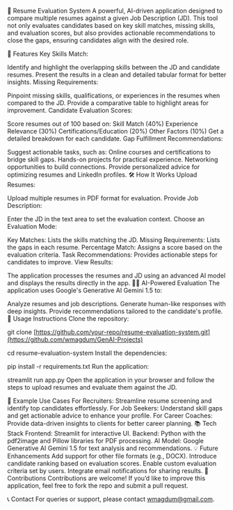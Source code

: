 📄 Resume Evaluation System
A powerful, AI-driven application designed to compare multiple resumes against a given Job Description (JD). This tool not only evaluates candidates based on key skill matches, missing skills, and evaluation scores, but also provides actionable recommendations to close the gaps, ensuring candidates align with the desired role.

🚀 Features
Key Skills Match:

Identify and highlight the overlapping skills between the JD and candidate resumes.
Present the results in a clean and detailed tabular format for better insights.
Missing Requirements:

Pinpoint missing skills, qualifications, or experiences in the resumes when compared to the JD.
Provide a comparative table to highlight areas for improvement.
Candidate Evaluation Scores:

Score resumes out of 100 based on:
Skill Match (40%)
Experience Relevance (30%)
Certifications/Education (20%)
Other Factors (10%)
Get a detailed breakdown for each candidate.
Gap Fulfillment Recommendations:

Suggest actionable tasks, such as:
Online courses and certifications to bridge skill gaps.
Hands-on projects for practical experience.
Networking opportunities to build connections.
Provide personalized advice for optimizing resumes and LinkedIn profiles.
🛠️ How It Works
Upload Resumes:

Upload multiple resumes in PDF format for evaluation.
Provide Job Description:

Enter the JD in the text area to set the evaluation context.
Choose an Evaluation Mode:

Key Matches: Lists the skills matching the JD.
Missing Requirements: Lists the gaps in each resume.
Percentage Match: Assigns a score based on the evaluation criteria.
Task Recommendations: Provides actionable steps for candidates to improve.
View Results:

The application processes the resumes and JD using an advanced AI model and displays the results directly in the app.
🧑‍💻 AI-Powered Evaluation
The application uses Google's Generative AI Gemini 1.5 to:

Analyze resumes and job descriptions.
Generate human-like responses with deep insights.
Provide recommendations tailored to the candidate's profile.
📝 Usage Instructions
Clone the repository:

git clone [https://github.com/your-repo/resume-evaluation-system.git](https://github.com/wmagdum/GenAI-Projects)

cd resume-evaluation-system
Install the dependencies:


pip install -r requirements.txt
Run the application:

streamlit run app.py
Open the application in your browser and follow the steps to upload resumes and evaluate them against the JD.

🌟 Example Use Cases
For Recruiters: Streamline resume screening and identify top candidates effortlessly.
For Job Seekers: Understand skill gaps and get actionable advice to enhance your profile.
For Career Coaches: Provide data-driven insights to clients for better career planning.
📚 Tech Stack
Frontend: Streamlit for interactive UI.
Backend: Python with the pdf2image and Pillow libraries for PDF processing.
AI Model: Google Generative AI Gemini 1.5 for text analysis and recommendations.
💡 Future Enhancements
Add support for other file formats (e.g., DOCX).
Introduce candidate ranking based on evaluation scores.
Enable custom evaluation criteria set by users.
Integrate email notifications for sharing results.
🤝 Contributions
Contributions are welcome! If you’d like to improve this application, feel free to fork the repo and submit a pull request.

📞 Contact
For queries or support, please contact wmagdum@gmail.com.


